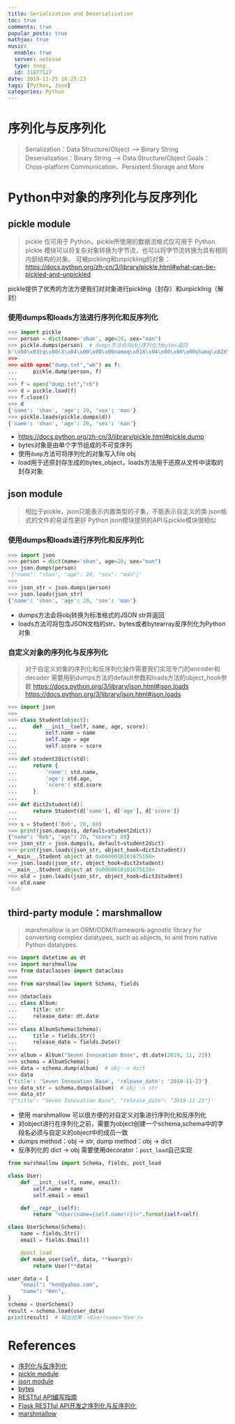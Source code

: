 ```yaml
---
title: Serialization and Deserialization
toc: true
comments: true
popular_posts: true
mathjax: true
music:
  enable: true
  server: netease
  type: song
  id: 31877127
date: 2019-11-25 16:25:23
tags: [Python, Json]
categories: Python
---
```


# 序列化与反序列化

>Serialization：Data Structure/Object --> Binary String
>Deserialization：Binary String --> Data Structure/Object
>Goals：Cross-platform Communication、Persistent Storage and More

# Python中对象的序列化与反序列化

## pickle module

>pickle 仅可用于 Python，pickle所使用的数据流格式仅可用于 Python
>pickle 模块可以将复杂对象转换为字节流，也可以将字节流转换为具有相同内部结构的对象。
>可被pickling和unpickling的对象：https://docs.python.org/zh-cn/3/library/pickle.html#what-can-be-pickled-and-unpickled

pickle提供了优秀的方法方便我们对对象进行pickling（封存）和unpickling（解封）

<!-- more -->

### 使用dumps和loads方法进行序列化和反序列化

```Python
>>> import pickle
>>> person = dict(name='shan', age=20, sex="man")
>>> pickle.dumps(person)  # dumps方法会将obj序列化为bytes返回
b'\x80\x03}q\x00(X\x04\x00\x00\x00nameq\x01X\x04\x00\x00\x00shanq\x02X\x03\x00\x00\x00ageq\x03K\x14X\x03\x00\x00\x00sexq\x04X\x03\x00\x00\x00manq\x05u.
>>>
>>> with open("dump.txt","wb") as f:
...     pickle.dump(person, f)
...
>>> f = open("dump.txt","rb")
>>> d = pickle.load(f)
>>> f.close()
>>> d
{'name': 'shan', 'age': 20, 'sex': 'man'}
>>> pickle.loads(pickle.dumps(d))
{'name': 'shan', 'age': 20, 'sex': 'man'}
```

- https://docs.python.org/zh-cn/3/library/pickle.html#pickle.dump
- bytes对象是由单个字节组成的不可变序列
- 使用`dump`方法可将序列化的对象写入file obj
- load用于还原封存生成的bytes_object，loads方法用于还原从文件中读取的封存对象

## json module

>相比于pickle，json只能表示内置类型的子集，不能表示自定义的类
>json格式的文件的易读性更好
>Python json模块提供的API与pickle模块很相似

### 使用dumps和loads进行序列化和反序列化

```Python
>>> import json
>>> person = dict(name='shan', age=20, sex="man")
>>> json.dumps(person)
'{"name": "shan", "age": 20, "sex": "man"}'
>>>
>>> json_str = json.dumps(person)
>>> json.loads(json_str)
{'name': 'shan', 'age': 20, 'sex': 'man'}
```

- dumps方法会将obj转换为标准格式的JSON str并返回
- loads方法可将包含JSON文档的str、bytes或者bytearray反序列化为Python对象

### 自定义对象的序列化与反序列化

>对于自定义对象的序列化和反序列化操作需要我们实现专门的encoder和decoder
>需要用到dumps方法的default参数和loads方法的object_hook参数
>https://docs.python.org/3/library/json.html#json.loads
>https://docs.python.org/3/library/json.html#json.loads

```Python
>>> import json
>>>
>>> class Student(object):
...     def __init__(self, name, age, score):
...         self.name = name
...         self.age = age
...         self.score = score
...
>>> def student2dict(std):
...     return {
...         'name': std.name,
...         'age': std.age,
...         'score': std.score
...     }
...
>>> def dict2student(d):
...     return Student(d['name'], d['age'], d['score'])
...
>>> s = Student('Bob', 20, 88)
>>> print(json.dumps(s, default=student2dict))
{"name": "Bob", "age": 20, "score": 88}
>>> json_str = json.dumps(s, default=student2dict)
>>> print(json.loads(json_str, object_hook=dict2student))
<__main__.Student object at 0x000001B101675198>
>>> json.loads(json_str, object_hook=dict2student)
<__main__.Student object at 0x000001B101675128>
>>> old = json.loads(json_str, object_hook=dict2student)
>>> old.name
'Bob'
```

## third-party module：marshmallow

>marshmallow is an ORM/ODM/framework-agnostic library for converting complex datatypes, such as objects, to and from native Python datatypes.

```Python
>>> import datetime as dt
>>> import marshmallow
>>> from dataclasses import dataclass
>>>
>>> from marshmallow import Schema, fields
>>>
>>> @dataclass
... class Album:
...     title: str
...     release_date: dt.date
...
>>> class AlbumSchema(Schema):
...     title = fields.Str()
...     release_date = fields.Date()
...
>>> album = Album("Seven Innovation Base", dt.date(2019, 11, 23))
>>> schema = AlbumSchema()
>>> data = schema.dump(album)  # obj -> dict
>>> data
{'title': 'Seven Innovation Base', 'release_date': '2019-11-23'}
>>> data_str = schema.dumps(album)  # obj -> str
>>> data_str
'{"title": "Seven Innovation Base", "release_date": "2019-11-23"}'
```

- 使用 marshmallow 可以很方便的对自定义对象进行序列化和反序列化
- 对object进行在序列化之前，需要为object创建一个schema,schema中的字段名必须与自定义的object中的成员一致
- dumps method：obj -> str, dump method：obj -> dict
- 反序列化的 dict -> obj 需要使用decorator：`post_load`自己实现

```Python
from marshmallow import Schema, fields, post_load

class User:
    def __init__(self, name, email):
        self.name = name
        self.email = email

    def __repr__(self):
        return "<User(name={self.name!r})>".format(self=self)

class UserSchema(Schema):
    name = fields.Str()
    email = fields.Email()

    @post_load
    def make_user(self, data, **kwargs):
        return User(**data)

user_data = {
    "email": "ken@yahoo.com",
    "name": "Ken",
}
schema = UserSchema()
result = schema.load(user_data)
print(result)  # 输出结果：<User(name='Ken')>
```

# References

- [序列化与反序列化](https://www.infoq.cn/article/serialization-and-deserialization)
- [pickle module](https://docs.python.org/zh-cn/3/library/pickle.html)
- [json module](https://docs.python.org/zh-cn/3/library/json.html#module-json)
- [bytes](https://docs.python.org/zh-cn/3/library/stdtypes.html#bytes)
- [RESTful API编写指南](https://blog.igevin.info/posts/restful-api-get-started-to-write/)
- [Flask RESTful API开发之序列化与反序列化](https://blog.igevin.info/posts/flask-rest-serialize-deserialize/)
- [marshmallow](https://marshmallow.readthedocs.io/en/stable/quickstart.html)